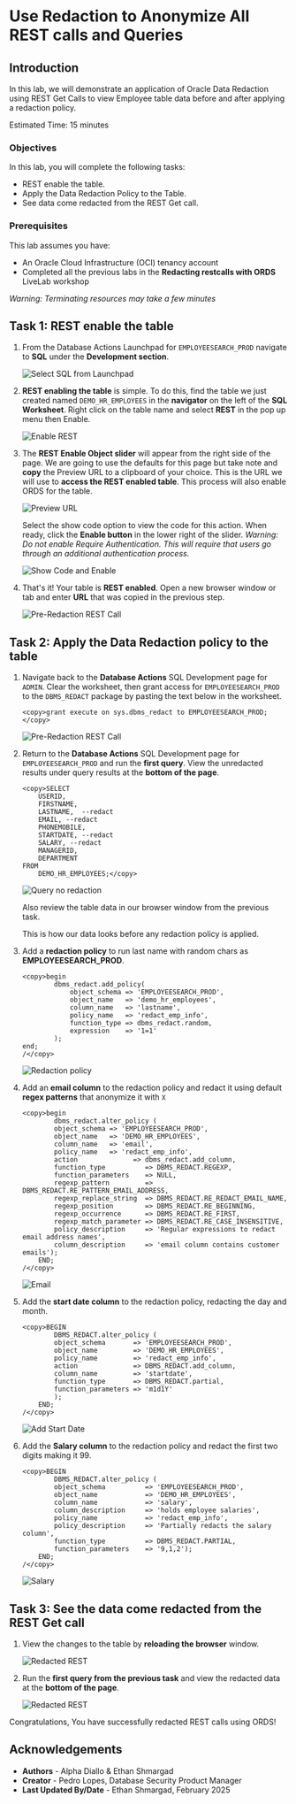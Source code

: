 # Use Redaction to Anonymize All REST calls and Queries

## Introduction

In this lab, we will demonstrate an application of Oracle Data Redaction using REST Get Calls to view Employee table data before and after applying a redaction policy.

Estimated Time: 15 minutes

### Objectives

In this lab, you will complete the following tasks:

- REST enable the table.
- Apply the Data Redaction Policy to the Table.
- See data come redacted from the REST Get call.

### Prerequisites

This lab assumes you have:
- An Oracle Cloud Infrastructure (OCI) tenancy account
- Completed all the previous labs in the **Redacting restcalls with ORDS** LiveLab workshop

*Warning: Terminating resources may take a few minutes*

## Task 1: REST enable the table

1. From the Database Actions Launchpad for `EMPLOYEESEARCH_PROD` navigate to **SQL** under the **Development section**.

    ![Select SQL from Launchpad](images/dvords-014.png) 

2. **REST enabling the table** is simple. To do this, find the table we just created named `DEMO_HR_EMPLOYEES` in the **navigator** on the left of the **SQL Worksheet**. Right click on the table name and select **REST** in the pop up menu then Enable.

    ![Enable REST](images/dvords-015.png)

3. The **REST Enable Object slider** will appear from the right side of the page. We are going to use the defaults for this page but take note and **copy** the Preview URL to a clipboard of your choice. This is the URL we will use to **access the REST enabled table**. This process will also enable ORDS for the table.

    ![Preview URL](images/dvords-016.png)

    Select the show code option to view the code for this action. When ready, click the **Enable button** in the lower right of the slider.
    *Warning: Do not enable Require Authentication. This will require that users go through an additional authentication process.*

    ![Show Code and Enable](images/dvords-017.png)

3. That's it! Your table is **REST enabled**. Open a new browser window or tab and enter **URL** that was copied in the previous step.


    ![Pre-Redaction REST Call](images/pre-redaction-rest.png)

## Task 2: Apply the Data Redaction policy to the table

1. Navigate back to the **Database Actions** SQL Development page for `ADMIN`. Clear the worksheet, then grant access for `EMPLOYEESEARCH_PROD` to the `DBMS_REDACT` package by pasting the text below in the worksheet.

    ```
    <copy>grant execute on sys.dbms_redact to EMPLOYEESEARCH_PROD;</copy>   
    ```

    ![Pre-Redaction REST Call](images/dvords-018.png)

2. Return to the **Database Actions** SQL Development page for `EMPLOYEESEARCH_PROD` and run the **first query**. View the unredacted results under query results at the **bottom of the page**.
    
    ```
    <copy>SELECT
        USERID,
        FIRSTNAME,   
        LASTNAME,  --redact
        EMAIL, --redact
        PHONEMOBILE,
        STARTDATE, --redact
        SALARY, --redact
        MANAGERID,
        DEPARTMENT
    FROM
        DEMO_HR_EMPLOYEES;</copy>   
    ```

    ![Query no redaction](images/dvords-019.png)
    
    Also review the table data in our browser window from the previous task.

    This is how our data looks before any redaction policy is applied.

3. Add a **redaction policy** to run last name with random chars as **EMPLOYEESEARCH_PROD**.
    
    ```
    <copy>begin
            dbms_redact.add_policy(
                object_schema => 'EMPLOYEESEARCH_PROD',
                object_name   => 'demo_hr_employees',
                column_name   => 'lastname',
                policy_name   => 'redact_emp_info',
                function_type => dbms_redact.random,
                expression    => '1=1'
            );
    end;
    /</copy>   
    ```
    ![Redaction policy](images/dvords-020,png)

4. Add an **email column** to the redaction policy and redact it using default **regex patterns** that anonymize it with `X`

    ```
    <copy>begin
            dbms_redact.alter_policy (
            object_schema => 'EMPLOYEESEARCH_PROD',
            object_name   => 'DEMO_HR_EMPLOYEES',
            column_name   => 'email',
            policy_name   => 'redact_emp_info',
            action              => dbms_redact.add_column,
            function_type          => DBMS_REDACT.REGEXP,
            function_parameters    => NULL,
            regexp_pattern         => DBMS_REDACT.RE_PATTERN_EMAIL_ADDRESS,
            regexp_replace_string  => DBMS_REDACT.RE_REDACT_EMAIL_NAME,
            regexp_position        => DBMS_REDACT.RE_BEGINNING,
            regexp_occurrence      => DBMS_REDACT.RE_FIRST,
            regexp_match_parameter => DBMS_REDACT.RE_CASE_INSENSITIVE,
            policy_description     => 'Regular expressions to redact email address names',
            column_description     => 'email column contains customer emails');
        END;
    /</copy>   
    ```
    ![Email](images/email.png)

5. Add the **start date column** to the redaction policy, redacting the day and month.
    
    ```
    <copy>BEGIN
            DBMS_REDACT.alter_policy (
            object_schema       => 'EMPLOYEESEARCH_PROD',
            object_name         => 'DEMO_HR_EMPLOYEES',
            policy_name         => 'redact_emp_info',
            action              => DBMS_REDACT.add_column,
            column_name         => 'startdate',
            function_type       => DBMS_REDACT.partial,
            function_parameters => 'm1d1Y'
            );
        END;
    /</copy>   
    ```
    ![Add Start Date](images/dvords-021.png)

6. Add the **Salary column** to the redaction policy and redact the first two digits making it 99.
    
    ```
    <copy>BEGIN
            DBMS_REDACT.alter_policy (
            object_schema          => 'EMPLOYEESEARCH_PROD', 
            object_name            => 'DEMO_HR_EMPLOYEES', 
            column_name            => 'salary',
            column_description     => 'holds employee salaries',
            policy_name            => 'redact_emp_info', 
            policy_description     => 'Partially redacts the salary column',
            function_type          => DBMS_REDACT.PARTIAL,
            function_parameters    => '9,1,2');
        END;
    /</copy>   
    ```
    ![Salary](images/salary.png)

## Task 3: See the data come redacted from the REST Get call

1. View the changes to the table by **reloading the browser** window.
    
    ![Redacted REST](images/redacted-call.png)

2. Run the **first query from the previous task** and view the redacted data at the **bottom of the page**.
    
    ![Redacted REST](images/redacted-qry.png)

Congratulations, You have successfully redacted REST calls using ORDS!

## Acknowledgements

- **Authors** - Alpha Diallo & Ethan Shmargad
- **Creator** - Pedro Lopes, Database Security Product Manager
- **Last Updated By/Date** - Ethan Shmargad, February 2025
